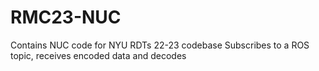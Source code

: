 # RMC23-NUC
Contains NUC code for NYU RDTs 22-23 codebase
Subscribes to a ROS topic, receives encoded data and decodes
